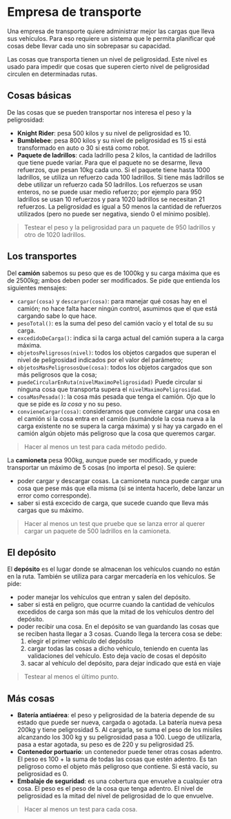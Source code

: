 # Empresa de transporte

Una empresa de transporte quiere administrar mejor las cargas que lleva sus vehículos.
Para eso requiere un sistema que le permita planificar qué cosas debe llevar cada uno sin sobrepasar su capacidad.

Las cosas que transporta tienen un nivel de peligrosidad. Este nivel es usado para impedir que cosas que superen cierto nivel de peligrosidad circulen en determinadas rutas.

## Cosas básicas

De las cosas que se pueden transportar nos interesa el peso y la peligrosidad:

- **Knight Rider**: pesa 500 kilos y su nivel de peligrosidad es 10.
- **Bumblebee**: pesa 800 kilos y su nivel de peligrosidad es 15 si está transformado en auto o 30 si está como robot.
- **Paquete de ladrillos**: cada ladrillo pesa 2 kilos, la cantidad de ladrillos que tiene puede variar. Para que el paquete no se desarme, lleva refuerzos, que pesan 10kg cada uno. Si el paquete tiene hasta 1000 ladrillos, se utiliza un refuerzo cada 100 ladrillos. Si tiene más ladrillos se debe utilizar un refuerzo cada 50 ladrillos.
  Los refuerzos se usan enteros, no se puede usar medio refuerzo; por ejemplo para 950 ladrillos se usan 10 refuerzos y para 1020 ladrillos se necesitan 21 refuerzos.
  La peligrosidad es igual a 50 menos la cantidad de refuerzos utilizados (pero no puede ser negativa, siendo 0 el mínimo posible).
  
> Testear el peso y la peligrosidad para un paquete de 950 ladrillos y otro de 1020 ladrillos. 

## Los transportes

Del **camión** sabemos su peso que es de 1000kg y su carga máxima que es de 2500kg; ambos deben poder ser modificados.
Se pide que entienda los siguientes mensajes:

- `cargar(cosa)` y `descargar(cosa)`: para manejar qué cosas hay en el camión; no hace falta hacer ningún control, asumimos que el que está cargando sabe lo que hace.
- `pesoTotal()`: es la suma del peso del camión vacío y el total de su su carga.
- `excedidoDeCarga()`: indica si la carga actual del camión supera a la carga máxima.
- `objetosPeligrosos(nivel)`: todos los objetos cargados que superan el nivel de peligrosidad indicados por el valor del parámetro;
- `objetosMasPeligrososQue(cosa)`: todos los objetos cargados que son más peligrosos que la cosa;
- `puedeCircularEnRuta(nivelMaximoPeligrosidad)` Puede circular si ninguna cosa que transporta supera el `nivelMaximoPeligrosidad`.
- `cosaMasPesada()`: la cosa más pesada que tenga el camión. Ojo que lo que se pide es _la cosa_ y no su peso.
- `convieneCargar(cosa)`: consideramos que conviene cargar una cosa en el camión si la cosa entra en el camión (sumándole la cosa nueva a la carga existente no se supera la carga máxima) y si hay ya cargado en el camión algún objeto más peligroso que la cosa que queremos cargar.

> Hacer al menos un test para cada método pedido.

La **camioneta** pesa 900kg, aunque puede ser modificado, y puede transportar un máximo de 5 cosas (no importa el peso). Se quiere:

- poder cargar y descargar cosas. La camioneta nunca puede cargar una cosa que pese más que ella misma (si se intenta hacerlo, debe lanzar un error como corresponde).
- saber si está excecido de carga, que sucede cuando que lleva más cargas que su máximo.

> Hacer al menos un test que pruebe que se lanza error al querer cargar un paquete de 500 ladrillos en la camioneta.

## El depósito

El **depósito** es el lugar donde se almacenan los vehículos cuando no están en la ruta. También se utiliza para cargar mercadería en los vehículos. 
Se pide:
- poder manejar los vehículos que entran y salen del depósito.
- saber si está en peligro, que ocurrre cuando la cantidad de vehículos excedidos de carga son más que la mitad de los vehículos dentro del depósito.
- poder recibir una cosa. En el depósito se van guardando las cosas que se reciben hasta llegar a 3 cosas. Cuando llega la tercera cosa se debe: 
  1. elegir el primer vehículo del depósito
  2. cargar todas las cosas a dicho vehiculo, teniendo en cuenta las validaciones del vehículo. Esto deja vacío de cosas el depósito
  3. sacar al vehículo del depósito, para dejar indicado que está en viaje

> Testear al menos el último punto.

## Más cosas

- **Batería antiaérea**: el peso y peligrosidad de la bateria depende de su estado que puede ser nueva, cargada o agotada.
  La batería nueva pesa 200kg y tiene peligrosidad 5.
  Al cargarla, se suma el peso de los misiles alcanzando los 300 kg y su peligrosidad pasa a 100.
  Luego de utilizarla, pasa a estar agotada, su peso es de 220 y su peligrosidad 25.
- **Contenedor portuario**: un contenedor puede tener otras cosas adentro. El peso es 100 + la suma de todas las cosas que estén adentro. Es tan peligroso como el objeto más peligroso que contiene. Si está vacío, su peligrosidad es 0.
- **Embalaje de seguridad**: es una cobertura que envuelve a cualquier otra cosa. El peso es el peso de la cosa que tenga adentro. El nivel de peligrosidad es la mitad del nivel de peligrosidad de lo que envuelve.

> Hacer al menos un test para cada cosa.
